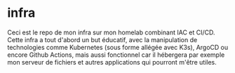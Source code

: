# infra
Ceci est le repo de mon infra sur mon homelab combinant IAC et CI/CD. Cette infra a tout d'abord un but éducatif, avec la manipulation de technologies comme Kubernetes (sous forme allégée avec K3s), ArgoCD ou encore Github Actions, mais aussi fonctionnel car il hébergera par exemple mon serveur de fichiers et autres applications qui pourront m'être utiles.
